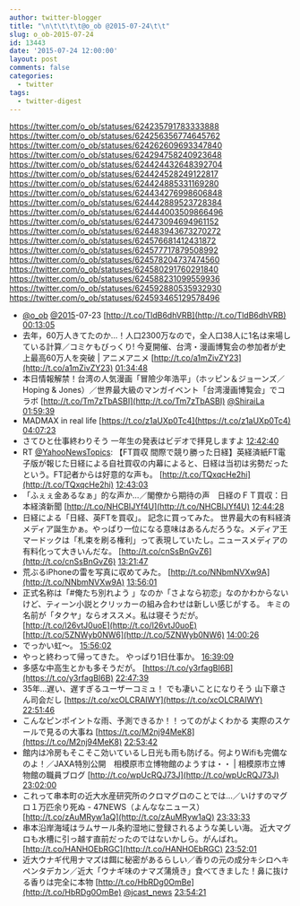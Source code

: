 ```yaml
---
author: twitter-blogger
title: "\n\t\t\t\t@o_ob @2015-07-24\t\t"
slug: o_ob-2015-07-24
id: 13443
date: '2015-07-24 12:00:00'
layout: post
comments: false
categories:
  - twitter
tags:
  - twitter-digest
---
```


https://twitter.com/o_ob/statuses/624235791783333888 https://twitter.com/o_ob/statuses/624256356774645762 https://twitter.com/o_ob/statuses/624262609693347840 https://twitter.com/o_ob/statuses/624294758240923648 https://twitter.com/o_ob/statuses/624424432648392704 https://twitter.com/o_ob/statuses/624424528249122817 https://twitter.com/o_ob/statuses/624424885331169280 https://twitter.com/o_ob/statuses/624434276998606848 https://twitter.com/o_ob/statuses/624442889523728384 https://twitter.com/o_ob/statuses/624444003509866496 https://twitter.com/o_ob/statuses/624473094694961152 https://twitter.com/o_ob/statuses/624483943673270272 https://twitter.com/o_ob/statuses/624576681412431872 https://twitter.com/o_ob/statuses/624577717879508992 https://twitter.com/o_ob/statuses/624578204737474560 https://twitter.com/o_ob/statuses/624580291760291840 https://twitter.com/o_ob/statuses/624588231099559936 https://twitter.com/o_ob/statuses/624592880535932930 https://twitter.com/o_ob/statuses/624593465129578496  

*   [@o_ob](https://twitter.com/o_ob) [@2015](https://twitter.com/2015)-07-23 [http://t.co/TldB6dhVRB](http://t.co/TldB6dhVRB) [00:13:05](https://twitter.com/o_ob/statuses/624235791783333888)
*   去年，60万人きてたのか…！人口2300万なので，全人口38人に1名は来場している計算／コミケもびっくり! 今夏開催、台湾・漫画博覧会の参加者が史上最高60万人を突破 | アニメアニメ [http://t.co/a1mZivZY23](http://t.co/a1mZivZY23) [01:34:48](https://twitter.com/o_ob/statuses/624256356774645762)
*   本日情報解禁！台湾の人気漫画「冒險少年浩平」（ホッピン＆ジョーンズ／Hoping & Jones）／世界最大級のマンガイベント「台湾漫画博覧会」でコラボ [http://t.co/Tm7zTbASBI](http://t.co/Tm7zTbASBI) [@ShiraiLa](https://twitter.com/ShiraiLa) [01:59:39](https://twitter.com/o_ob/statuses/624262609693347840)
*   MADMAX in real life [https://t.co/z1aUXp0Tc4](https://t.co/z1aUXp0Tc4) [04:07:23](https://twitter.com/o_ob/statuses/624294758240923648)
*   さてひと仕事終わりそう 一年生の発表はビデオで拝見しますよ [12:42:40](https://twitter.com/o_ob/statuses/624424432648392704)
*   RT [@YahooNewsTopics](https://twitter.com/YahooNewsTopics): 【FT買収 間際で競り勝った日経】英経済紙FT電子版が報じた日経による自社買収の内幕によると、日経は当初は劣勢だったという。FT記者からは好意的な声も。 [http://t.co/TQxqcHe2hi](http://t.co/TQxqcHe2hi) [12:43:03](https://twitter.com/o_ob/statuses/624424528249122817)
*   「ふぇぇ金あるなぁ」的な声か...／閣僚から期待の声　日経のＦＴ買収：日本経済新聞 [http://t.co/NHCBIJYf4U](http://t.co/NHCBIJYf4U) [12:44:28](https://twitter.com/o_ob/statuses/624424885331169280)
*   日経による「日経、英FTを買収」。 記念に買ってみた。 世界最大の有料経済メディア誕生かぁ。やっぱり一位になる意味はあるんだろうな。メディア王マードックは「札束を刷る権利」って表現していたし。ニュースメディアの有料化って大きいんだな。 [http://t.co/cnSsBnGvZ6](http://t.co/cnSsBnGvZ6) [13:21:47](https://twitter.com/o_ob/statuses/624434276998606848)
*   荒ぶるiPhoneの雷を写真に収めてみた。 [http://t.co/NNbmNVXw9A](http://t.co/NNbmNVXw9A) [13:56:01](https://twitter.com/o_ob/statuses/624442889523728384)
*   正式名称は「#俺たち別れよう 」なのか「さよなら初恋」なのかわからないけど、ティーン小説とクリッカーの組み合わせは新しい感じがする。 キミの名前が「タクヤ」ならオススメ。私は寝そうだが。 [http://t.co/l26vtJ0uoE](http://t.co/l26vtJ0uoE) [http://t.co/5ZNWyb0NW6](http://t.co/5ZNWyb0NW6) [14:00:26](https://twitter.com/o_ob/statuses/624444003509866496)
*   でっかい虹〜。 [15:56:02](https://twitter.com/o_ob/statuses/624473094694961152)
*   やっと終わって帰ってきた。 やっぱり1日仕事か。 [16:39:09](https://twitter.com/o_ob/statuses/624483943673270272)
*   多感な中高生とかも多そうだが。 [https://t.co/y3rfagBI6B](https://t.co/y3rfagBI6B) [22:47:39](https://twitter.com/o_ob/statuses/624576681412431872)
*   35年...遅い、遅すぎるユーザーコミュ！ でも凄いことになりそう 山下章さん司会だし [https://t.co/xcOLCRAIWY](https://t.co/xcOLCRAIWY) [22:51:46](https://twitter.com/o_ob/statuses/624577717879508992)
*   こんなピンポイントな雨、予測できるか！！ってのがよくわかる 実際のスケールで見るの大事ね [https://t.co/M2nj94MeK8](https://t.co/M2nj94MeK8) [22:53:42](https://twitter.com/o_ob/statuses/624578204737474560)
*   館内は冷房もそこそこ効いているし日光も雨も防げる。何よりWifiも完備なのよ！／JAXA特別公開　相模原市立博物館のようすは・・ | 相模原市立博物館の職員ブログ [http://t.co/wpUcRQJ73J](http://t.co/wpUcRQJ73J) [23:02:00](https://twitter.com/o_ob/statuses/624580291760291840)
*   これって串本町の近大水産研究所のクロマグロのことでは…／いけすのマグロ１万匹余り死ぬ - 47NEWS（よんななニュース） [http://t.co/zAuMRyw1aQ](http://t.co/zAuMRyw1aQ) [23:33:33](https://twitter.com/o_ob/statuses/624588231099559936)
*   串本沿岸海域はラムサール条約湿地に登録されるような美しい海。 近大マグロも水槽に引っ越す直前だったのではないかしら。がんばれ。 [http://t.co/HANHOEbRGC](http://t.co/HANHOEbRGC) [23:52:01](https://twitter.com/o_ob/statuses/624592880535932930)
*   近大ウナギ代用ナマズは餌に秘密があるらしい／香りの元の成分キシロヘキペンタデカン／近大「ウナギ味のナマズ蒲焼き」食べてきました！鼻に抜ける香りは完全に本物 [http://t.co/HbRDg0OmBe](http://t.co/HbRDg0OmBe) [@jcast_news](https://twitter.com/jcast_news) [23:54:21](https://twitter.com/o_ob/statuses/624593465129578496)
